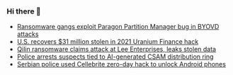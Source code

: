 ### Hi there 👋

<!--START_SECTION:feed-->
* [Ransomware gangs exploit Paragon Partition Manager bug in BYOVD attacks](https://www.bleepingcomputer.com/news/security/ransomware-gangs-exploit-paragon-partition-manager-bug-in-byovd-attacks/)
* [U.S. recovers $31 million stolen in 2021 Uranium Finance hack](https://www.bleepingcomputer.com/news/cryptocurrency/us-recovers-31-million-stolen-in-2021-uranium-finance-hack/)
* [Qilin ransomware claims attack at Lee Enterprises, leaks stolen data](https://www.bleepingcomputer.com/news/security/qilin-ransomware-claims-attack-at-lee-enterprises-leaks-stolen-data/)
* [Police arrests suspects tied to AI-generated CSAM distribution ring](https://www.bleepingcomputer.com/news/security/police-arrests-suspects-linked-to-ai-generated-csam-distribution-ring/)
* [Serbian police used Cellebrite zero-day hack to unlock Android phones](https://www.bleepingcomputer.com/news/security/serbian-police-used-cellebrite-zero-day-hack-to-unlock-android-phones/)
<!--END_SECTION:feed-->

<!--
**frankenk/frankenk** is a ✨ _special_ ✨ repository because its `README.md` (this file) appears on your GitHub profile.

Here are some ideas to get you started:

- 🔭 I’m currently working on ...
- 🌱 I’m currently learning ...
- 👯 I’m looking to collaborate on ...
- 🤔 I’m looking for help with ...
- 💬 Ask me about ...
- 📫 How to reach me: ...
- 😄 Pronouns: ...
- ⚡ Fun fact: ...
-->



